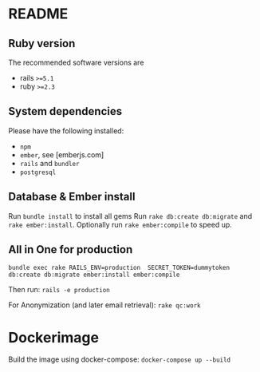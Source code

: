 # README

## Ruby version
The recommended software versions are
  - rails `>=5.1`
  - ruby `>=2.3`
  
## System dependencies

 Please have the following installed:
   - `npm`
   - `ember`, see [emberjs.com]
   - `rails` and `bundler`
   - `postgresql`

## Database & Ember install

   Run `bundle install` to install all gems
   Run `rake db:create db:migrate` and `rake ember:install`. Optionally run `rake ember:compile` to speed up.

## All in One for production

`bundle exec rake RAILS_ENV=production  SECRET_TOKEN=dummytoken db:create db:migrate ember:install ember:compile`

Then run: `rails -e production`

For Anonymization (and later email retrieval): `rake qc:work`

# Dockerimage

Build the image using docker-compose:
`docker-compose up --build`
